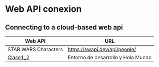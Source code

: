 # Web API conexion

## Connecting to a cloud-based web api 

| Web API                                  | URL                          |
| --------------------------------------- | ---------------------------------- |
| STAR WARS Characters | https://swapi.dev/api/people/                |
| [Clase1_2](./teoria/clase1/clase1_2.md) | Entorno de desarrollo y Hola Mundo |
